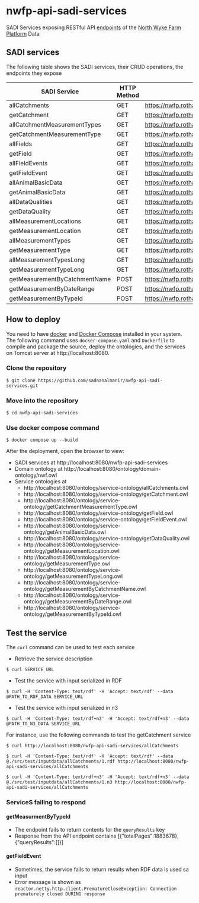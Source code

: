 # nwfp-api-sadi-services
SADI Services exposing RESTful API [endpoints](https://red-crescent-623716.postman.co/documentation/7453000-ae05790f-8bea-4c3c-8b9c-006ebab9e13e) of the [North Wyke Farm Platform](https://nwfp.rothamsted.ac.uk/) Data 

## SADI services
The following table shows the SADI services, their CRUD operations, the endpoints they expose

| SADI Service                  | HTTP Method | API Endpoint                                                      |
|-------------------------------|-------------|-------------------------------------------------------------------|
| allCatchments                 | GET         | https://nwfp.rothamsted.ac.uk:8443/getCatchments                  |
| getCatchment                  | GET         | https://nwfp.rothamsted.ac.uk:8443/getCatchments                  |
| allCatchmentMeasurementTypes  | GET         | https://nwfp.rothamsted.ac.uk:8443/getCatchmentMeasurementTypes   |
| getCatchmentMeasurementType   | GET         | https://nwfp.rothamsted.ac.uk:8443/getCatchmentMeasurementTypes   |
| allFields                     | GET         | https://nwfp.rothamsted.ac.uk:8443/getFields                      |
| getField                      | GET         | https://nwfp.rothamsted.ac.uk:8443/getFields                      |
| allFieldEvents                | GET         | https://nwfp.rothamsted.ac.uk:8443/getFieldEvents                 |
| getFieldEvent                 | GET         | https://nwfp.rothamsted.ac.uk:8443/getFieldEvents                 |
| allAnimalBasicData            | GET         | https://nwfp.rothamsted.ac.uk:8443/getAnimalBasicData             |
| getAnimalBasicData            | GET         | https://nwfp.rothamsted.ac.uk:8443/getAnimalBasicData             |
| allDataQualities              | GET         | https://nwfp.rothamsted.ac.uk:8443/getDataQualities               |
| getDataQuality                | GET         | https://nwfp.rothamsted.ac.uk:8443/getDataQualities               |
| allMeasurementLocations       | GET         | https://nwfp.rothamsted.ac.uk:8443/getMeasurementLocations        |
| getMeasurementLocation        | GET         | https://nwfp.rothamsted.ac.uk:8443/getMeasurementLocations        |
| allMeasurementTypes           | GET         | https://nwfp.rothamsted.ac.uk:8443/getMeasurementTypes            |
| getMeasurementType            | GET         | https://nwfp.rothamsted.ac.uk:8443/getMeasurementTypes            |
| allMeasurementTypesLong       | GET         | https://nwfp.rothamsted.ac.uk:8443/getMeasurementTypesLong        |
| getMeasurementTypeLong        | GET         | https://nwfp.rothamsted.ac.uk:8443/getMeasurementTypesLong        |
| getMeasurementByCatchmentName | POST        | https://nwfp.rothamsted.ac.uk:8443/getMeasurementsByCatchmentName |
| getMeasurementByDateRange     | POST        | https://nwfp.rothamsted.ac.uk:8443/getMeasurementsByDateRange     |
| getMeasurementByTypeId        | POST        | https://nwfp.rothamsted.ac.uk:8443/getMeasurementsByDateRange     |


## How to deploy
You need to have [docker](https://docs.docker.com/get-docker/) and [Docker Compose](https://docs.docker.com/compose/install/) 
installed in your system. The following command uses `docker-compose.yaml` and `Dockerfile` to compile and package the source, 
deploy the ontologies, and the services on Tomcat server at http://localhost:8080.

### Clone the repository
```shell
$ git clone https://github.com/sadnanalmanir/nwfp-api-sadi-services.git 
```

### Move into the repository
```shell
$ cd nwfp-api-sadi-services
```
### Use docker compose command

```shell
$ docker compose up --build
```

After the deployment, open the browser to view:

- SADI services at http://localhost:8080/nwfp-api-sadi-services
- Domain ontology at http://localhost:8080/ontology/domain-ontology/nwf.owl
- Service ontologies at
  - http://localhost:8080/ontology/service-ontology/allCatchments.owl
  - http://localhost:8080/ontology/service-ontology/getCatchment.owl
  - http://localhost:8080/ontology/service-ontology/getCatchmentMeasurementType.owl
  - http://localhost:8080/ontology/service-ontology/getField.owl
  - http://localhost:8080/ontology/service-ontology/getFieldEvent.owl
  - http://localhost:8080/ontology/service-ontology/getAnimalBasicData.owl
  - http://localhost:8080/ontology/service-ontology/getDataQuality.owl
  - http://localhost:8080/ontology/service-ontology/getMeasurementLocation.owl
  - http://localhost:8080/ontology/service-ontology/getMeasurementType.owl
  - http://localhost:8080/ontology/service-ontology/getMeasurementTypeLong.owl
  - http://localhost:8080/ontology/service-ontology/getMeasurementByCatchmentName.owl
  - http://localhost:8080/ontology/service-ontology/getMeasurementByDateRange.owl
  - http://localhost:8080/ontology/service-ontology/getMeasurementByTypeId.owl

## Test the service
The `curl` command can be used to test each service
- Retrieve the service description
```shell
$ curl SERVICE_URL
```
- Test the service with input serialized in RDF
```shell
$ curl -H 'Content-Type: text/rdf' -H 'Accept: text/rdf' --data @PATH_TO_RDF_DATA SERVICE_URL
```
- Test the service with input serialized in n3
```shell
$ curl -H 'Content-Type: text/rdf+n3' -H 'Accept: text/rdf+n3' --data @PATH_TO_N3_DATA SERVICE_URL
```

For instance, use the following commands to test the getCatchment service
```shell
$ curl http://localhost:8080/nwfp-api-sadi-services/allCatchments
```
```shell
$ curl -H 'Content-Type: text/rdf' -H 'Accept: text/rdf' --data @./src/test/inputdata/allCatchments/1.rdf http://localhost:8080/nwfp-api-sadi-services/allCatchments
```
```shell
$ curl -H 'Content-Type: text/rdf+n3' -H 'Accept: text/rdf+n3' --data @./src/test/inputdata/allCatchments/1.n3 http://localhost:8080/nwfp-api-sadi-services/allCatchments
```


### ServiceS failing to respond
#### getMeasurmentByTypeId
- The endpoint fails to return contents for the `queryResults` key
- Response from the API endpoint contains [{"totalPages":1883678},{"queryResults":[]}]
#### getFieldEvent
- Sometimes, the service fails to return results when RDF data is used sa input
- Error message is shown as `reactor.netty.http.client.PrematureCloseException: Connection prematurely closed DURING response`